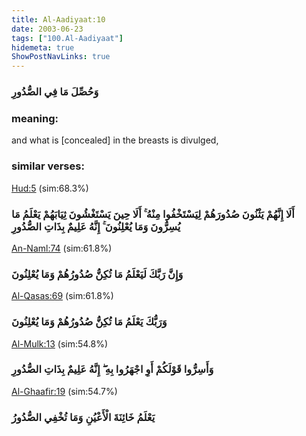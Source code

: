 ```yaml
---
title: Al-Aadiyaat:10
date: 2003-06-23
tags: ["100.Al-Aadiyaat"]
hidemeta: true 
ShowPostNavLinks: true 
---
```

### وَحُصِّلَ مَا فِي الصُّدُورِ
### meaning: 
and what is [concealed] in the breasts is divulged,
### similar verses: 

[Hud:5](/11/5) (sim:68.3%)

### أَلَا إِنَّهُمْ يَثْنُونَ صُدُورَهُمْ لِيَسْتَخْفُوا مِنْهُ ۚ أَلَا حِينَ يَسْتَغْشُونَ ثِيَابَهُمْ يَعْلَمُ مَا يُسِرُّونَ وَمَا يُعْلِنُونَ ۚ إِنَّهُ عَلِيمٌ بِذَاتِ الصُّدُورِ

[An-Naml:74](/27/74) (sim:61.8%)

### وَإِنَّ رَبَّكَ لَيَعْلَمُ مَا تُكِنُّ صُدُورُهُمْ وَمَا يُعْلِنُونَ

[Al-Qasas:69](/28/69) (sim:61.8%)

### وَرَبُّكَ يَعْلَمُ مَا تُكِنُّ صُدُورُهُمْ وَمَا يُعْلِنُونَ

[Al-Mulk:13](/67/13) (sim:54.8%)

### وَأَسِرُّوا قَوْلَكُمْ أَوِ اجْهَرُوا بِهِ ۖ إِنَّهُ عَلِيمٌ بِذَاتِ الصُّدُورِ

[Al-Ghaafir:19](/40/19) (sim:54.7%)

### يَعْلَمُ خَائِنَةَ الْأَعْيُنِ وَمَا تُخْفِي الصُّدُورُ
